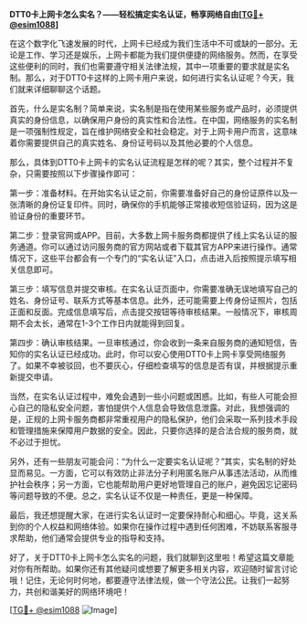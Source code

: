 **DTT0卡上网卡怎么实名？——轻松搞定实名认证，畅享网络自由[[TG💪+ @esim1088](https://t.me/s/esim1088)]**

在这个数字化飞速发展的时代，上网卡已经成为我们生活中不可或缺的一部分。无论是工作、学习还是娱乐，上网卡都能为我们提供便捷的网络服务。然而，在享受这些便利的同时，我们也需要遵守相关法律法规，其中一项重要的要求就是实名制。那么，对于DTT0卡这样的上网卡用户来说，如何进行实名认证呢？今天，我们就来详细聊聊这个话题。

首先，什么是实名制？简单来说，实名制是指在使用某些服务或产品时，必须提供真实的身份信息，以确保用户身份的真实性和合法性。在中国，网络服务的实名制是一项强制性规定，旨在维护网络安全和社会稳定。对于上网卡用户而言，这意味着你需要提供自己的真实姓名、身份证号码以及其他必要的个人信息。

那么，具体到DTT0卡上网卡的实名认证流程是怎样的呢？其实，整个过程并不复杂，只需要按照以下步骤操作即可：

第一步：准备材料。在开始实名认证之前，你需要准备好自己的身份证原件以及一张清晰的身份证复印件。同时，确保你的手机能够正常接收短信验证码，因为这是验证身份的重要环节。

第二步：登录官网或APP。目前，大多数上网卡服务商都提供了线上实名认证的服务通道。你可以通过访问服务商的官方网站或者下载其官方APP来进行操作。通常情况下，这些平台都会有一个专门的“实名认证”入口，点击进入后按照提示填写相关信息即可。

第三步：填写信息并提交审核。在实名认证页面中，你需要准确无误地填写自己的姓名、身份证号、联系方式等基本信息。此外，还可能需要上传身份证照片，包括正面和反面。完成信息填写后，点击提交按钮等待审核结果。一般情况下，审核周期不会太长，通常在1-3个工作日内就能得到回复。

第四步：确认审核结果。一旦审核通过，你会收到一条来自服务商的通知短信，告知你的实名认证已经成功。此时，你可以安心使用DTT0卡上网卡享受网络服务了。如果不幸被驳回，也不要灰心，仔细检查填写的信息是否有误，并根据提示重新提交申请。

当然，在实名认证过程中，难免会遇到一些小问题或困惑。比如，有些人可能会担心自己的隐私安全问题，害怕提供个人信息会导致信息泄露。对此，我想强调的是，正规的上网卡服务商都非常重视用户的隐私保护，他们会采取一系列技术手段和管理措施来保障用户数据的安全。因此，只要你选择的是合法合规的服务商，就不必过于担忧。

另外，还有一些朋友可能会问：“为什么一定要实名认证呢？”其实，实名制的好处显而易见。一方面，它可以有效防止非法分子利用匿名账户从事违法活动，从而维护社会秩序；另一方面，它也能帮助用户更好地管理自己的账户，避免因忘记密码等问题导致的不便。总之，实名认证不仅是一种责任，更是一种保障。

最后，我还想提醒大家，在进行实名认证时一定要保持耐心和细心。毕竟，这关系到你的个人权益和网络体验。如果你在操作过程中遇到任何困难，不妨联系客服寻求帮助，他们通常会提供专业的指导和支持。

好了，关于DTT0卡上网卡怎么实名的问题，我们就聊到这里啦！希望这篇文章能对你有所帮助。如果你还有其他疑问或想要了解更多相关内容，欢迎随时留言讨论哦！记住，无论何时何地，都要遵守法律法规，做一个守法公民。让我们一起努力，共创和谐美好的网络环境吧！

[[TG💪+ @esim1088](https://t.me/s/esim1088) ![Image](https://i.postimg.cc/4NQfJmqS/Snipaste-2025-05-13-00-14-12.png)]